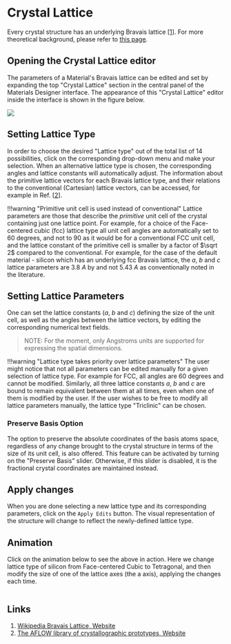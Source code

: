 # Crystal Lattice

Every crystal structure has an underlying Bravais lattice [[1](#links)]. For more theoretical background, please refer to [this page](../../properties-directory/structural/lattice.md). 

## Opening the Crystal Lattice editor

The parameters of a Material's Bravais lattice  can be edited and set by expanding the top "Crystal Lattice" section in the central panel of the Materials Designer interface. The appearance of this "Crystal Lattice" editor inside the interface is shown in the figure below.

<img src="/images/crystal-lattice.png"/>

## Setting Lattice Type

In order to choose the desired "Lattice type" out of the total list of 14 possibilities, click on the corresponding drop-down menu and make your selection. When an alternative lattice type is chosen, the corresponding angles and lattice constants will automatically adjust. The information about the primitive lattice vectors for each Bravais lattice type, and their relations to the conventional (Cartesian) lattice vectors, can be accessed, for example in Ref. [[2](#links)].  

!!!warning "Primitive unit cell is used instead of conventional"
    Lattice parameters are those that describe the *primitive* unit cell of the crystal containing just one lattice point. For example, for a choice of the Face-centered cubic (fcc) lattice type all unit cell angles are automatically set to 60 degrees, and not to 90 as it would be for a conventional FCC unit cell, and the lattice constant of the primitive cell is smaller by a factor of $\sqrt 2$ compared to the conventional. For example, for the case of the default material - silicon which has an underlying fcc Bravais lattice, the $a$, $b$ and $c$ lattice parameters are 3.8 $A$ by and not 5.43 $A$ as conventionally noted in the literature.

## Setting Lattice Parameters

One can set the lattice constants ($a$, $b$ and $c$) defining the size of the unit cell, as well as the angles between the lattice vectors, by editing the corresponding numerical text fields. 

> NOTE: For the moment, only Angstroms units are supported for expressing the spatial dimensions. 

!!!warning "Lattice type takes priority over lattice parameters"
    The user might notice that not all parameters can be edited manually for a given selection of lattice type. For example for FCC, all angles are 60 degrees and cannot be modified. Similarly, all three lattice constants $a$, $b$ and $c$ are bound to remain equivalent between them at all times, even when one of them is modified by the user.  If the user wishes to be free to modify all lattice parameters manually, the lattice type "Triclinic" can be chosen. 
    
### Preserve Basis Option

The option to preserve the absolute coordinates of the basis atoms space, regardless of any change brought to the crystal structure in terms of the size of its unit cell, is also offered. This feature can be activated by turning on the "Preserve Basis" slider. Otherwise, if this slider is disabled, it is the fractional crystal coordinates are maintained instead. 

## Apply changes

When you are done selecting a new lattice type and its corresponding parameters, click on the `Apply Edits` button.  The visual representation of the structure will change to reflect the newly-defined lattice type.

## Animation

Click on the animation below to see the above in action. Here we change lattice type of silicon from Face-centered Cubic to Tetragonal, and then modify the size of one of the lattice axes (the a axis), applying the changes each time.

<img data-gifffer="/images/ChangeMaterialLattice.gif" />

## Links

1. [Wikipedia Bravais Lattice, Website](https://en.wikipedia.org/wiki/Bravais_lattice)
2. [The AFLOW library of crystallographic prototypes, Website](http://www.aflowlib.org/CrystalDatabase/)

